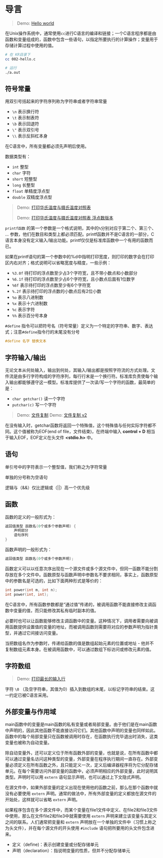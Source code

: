 # 导言

> Demo: [Hello world](./002-hello.c)

在Unix操作系统中，通常使用`cc`进行C语言的编译和链接；一个C语言程序都是由函数和变量组成的，函数中包含一些语句，以指定所要执行的计算操作；变量用于存储计算过程中使用的值。

```bash
# 在 KR目录下
cc 002-hello.c

# 运行
./a.out
```

## 符号常量

用双引号括起来的字符序列称为字符串或者字符串常量

* `\n` 表示换行符
* `\t` 表示制表符
* `\b` 表示回退符
* `\"` 表示双引号
* `\\` 表示反斜杠本身

在C语言中，所有变量都必须先声明后使用。

数据类型有：

* `int` 整型
* `char` 字符
* `short` 短整型
* `long` 长整型
* `float` 单精度浮点型
* `double` 双精度浮点型

>Demo: [打印华氏温度与摄氏温度对照表](./004-fahr-celsius.c)
>
>Demo: [打印华氏温度与摄氏温度对照表 浮点数版本](./006-fahr-celsius.c)

`printf函数` 的第一个参数是一个格式说明，其中的`%`分别对应于第二个、第三个、 ... 参数，他们在数目和类型上都必须匹配。printf函数并不是C语言的一部分，C语言本身没有定义输入/输出功能。printf仅仅是标准库函数中一个有用的函数而已。

如果在printf语句的第一个参数中的%d中指明打印宽度，则打印的数字会在打印区内右对齐；格式说明可以省略宽度与精度，一些示例：

* `%3.0f` 待打印的浮点数至少占3个字符宽，且不带小数点和小数部分
* `%6.1f` 待打印的浮点数至少占6个字符宽，且小数点后面有1位数字
* `%6f` 表示待打印的浮点数至少有6个字符宽
* `%.2f` 表示待打印的浮点数的小数点后有2位小数
* `%o` 表示八进制数
* `%x` 表示十六进制数
* `%c` 表示字符
* `%%` 表示百分号本身

`#define` 指令可以把符号名（符号常量）定义为一个特定的字符串、数字、表达式；注意`#define`指令行的末尾没有分号

```c
#define 名字 替换文本
```

## 字符输入/输出

无论文本从何处输入，输出到何处，其输入/输出都是按照字符流的方式处理。文件流是由多行字符构成的字符序列，每行行末是一个换行符。标准库负责使每个输入输出都能够遵守这一模型。标准库提供了一次读/写一个字符的函数，最简单的是：

* `char getchar()` 读一个字符
* `putchar(c)` 写一个字符

> Demo: [文件复制](./010-copyFile.c)
> Demo: [文件复制 v2](./011-copyFile.c)

在没有输入时，getchar函数将返回一个特殊值，这个特殊值与任何实际字符都不同。这个值被称为EOF(end of file，文件结束)，在终端中输入 **control + D** 相当于输入EOF，EOF定义在头文件 **<stdio.h>** 中。

## 语句

单引号中的字符表示一个整型值，我们称之为字符常量

单独的分号称为空语句

逻辑与（&&）仅比逻辑或（||）高一个优先级

## 函数

函数的定义的一般形式为：

```c
返回值类型 函数名(0个或多个参数声明) {
    声明部分
    语句序列
}
```

函数声明的一般形式为：

```c
返回值类型 函数名(0个或多个参数声明);
```

函数定义可以以任意次序出现在一个源文件或多个源文件中，但同一函数不能分割存放在多个文件中。函数原型与函数声明中参数名不要求相同，事实上，函数原型中的参数名是可选的，比如下面两种形式是等价的：

```c
int power(int m, int n);
int power(int, int);
```

在C语言中，所有函数参数都是“通过值”传递的，被调用函数不能直接修改主调函数中变量的值，而只能修改其私有临时副本的值。

必要时也可以让函数能够修改主调函数中的变量。这种情况下，调用者需要向被调用函数提供设置值的变量的地址，而被调用函数则需要将对应的参数声明为指针类型，并通过它间接访问变量。

当把数组名作为参数时，传递给函数的值是数组起始元素的位置或地址 - 他并不复制数组元素本身。在被调用函数中，可以通过数组下标访问或修改元素的值。

## 字符数组

> Demo: [打印最长的输入行](./021-printLongestLine.c)

字符 `\0` （及空字符串，其值为0）插入到数组的末尾，以标记字符串的结束。这一约定已被C语言采用。

## 外部变量与作用域

main函数中的变量是main函数的私有变量或者局部变量。由于他们是在main函数中声明的，因此其他函数不能直接访问它们。其他函数中声明的变量也同样如此。函数中的每个局部变量只在函数被调用时存在，在函数执行完毕退出时消失，这类变量也被称为自动变量。

除自动变量外，还可以定义位于所有函数外部的变量，也就是说，在所有函数中都可以通过变量名访问这种类型的变量，外部变量在程序执行期间一直存在。外部变量必须定义在所有函数之外，且只能定义一次，定义后编译器程序将为它分配存储单元。在每个需要访问外部变量的函数中，必须声明相应的外部变量，此时说明其类型。声明时可以用 `extern` 语句显示声明，也可以通过上下文隐式声明。

在源文件中，如果外部变量的定义出现在使用他的函数之前，那么在那个函数中就没有必要使用 `extern` 声明。通常的做法中，所有外部变量的定义都放在源文件的开始处，这样就可以省略 `extern` 声明。

如果程序包含在多个源文件中，而某个变量在file1文件中定义、在file2和file3文件中使用，那么在文件file2和file3中就需要使用 `extern` 声明来建立该变量与其定义之间的联系。人们通常把变量和 `extern` 声明放在一个单独的文件中（习惯上称之为头文件），并在每个源文件的开头使用 `#include` 语句把所要用的头文件包含进来。

* 定义（define)：表示创建变量或分配存储单元
* 声明（declaration）：指说明变量的性质，但并不分配存储单元
